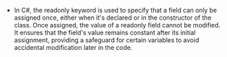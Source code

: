 ﻿- In C#, the readonly keyword is used to specify that a field can only be assigned once, either when it's declared or in the constructor of the class. Once assigned, the value of a readonly field cannot be modified. It ensures that the field's value remains constant after its initial assignment, providing a safeguard for certain variables to avoid accidental modification later in the code.